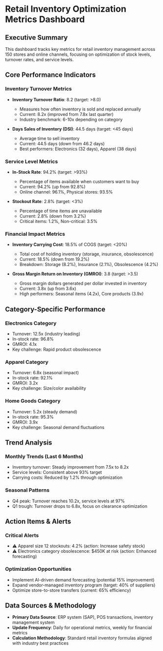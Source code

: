 # Retail Inventory Optimization Metrics Dashboard

## Executive Summary
This dashboard tracks key metrics for retail inventory management across 150 stores and online channels, focusing on optimization of stock levels, turnover rates, and service levels.

## Core Performance Indicators

### Inventory Turnover Metrics
- **Inventory Turnover Ratio**: 8.2 (target: >8.0)
  - Measures how often inventory is sold and replaced annually
  - Current: 8.2x (improved from 7.8x last quarter)
  - Industry benchmark: 6-10x depending on category

- **Days Sales of Inventory (DSI)**: 44.5 days (target: <45 days)
  - Average time to sell inventory
  - Current: 44.5 days (down from 46.2 days)
  - Best performers: Electronics (32 days), Apparel (38 days)

### Service Level Metrics
- **In-Stock Rate**: 94.2% (target: >93%)
  - Percentage of items available when customers want to buy
  - Current: 94.2% (up from 92.8%)
  - Online channel: 96.1%, Physical stores: 93.5%

- **Stockout Rate**: 2.8% (target: <3%)
  - Percentage of time items are unavailable
  - Current: 2.8% (down from 3.2%)
  - Critical items: 1.2%, Non-critical: 3.5%

### Financial Impact Metrics
- **Inventory Carrying Cost**: 18.5% of COGS (target: <20%)
  - Total cost of holding inventory (storage, insurance, obsolescence)
  - Current: 18.5% (down from 19.2%)
  - Breakdown: Storage (8.2%), Insurance (2.1%), Obsolescence (4.2%)

- **Gross Margin Return on Inventory (GMROI)**: 3.8 (target: >3.5)
  - Gross margin dollars generated per dollar invested in inventory
  - Current: 3.8x (up from 3.6x)
  - High performers: Seasonal items (4.2x), Core products (3.9x)

## Category-Specific Performance

### Electronics Category
- Turnover: 12.5x (industry leading)
- In-stock rate: 96.8%
- GMROI: 4.1x
- Key challenge: Rapid product obsolescence

### Apparel Category
- Turnover: 6.8x (seasonal impact)
- In-stock rate: 92.1%
- GMROI: 3.2x
- Key challenge: Size/color availability

### Home Goods Category
- Turnover: 5.2x (steady demand)
- In-stock rate: 95.3%
- GMROI: 3.9x
- Key challenge: Seasonal demand fluctuations

## Trend Analysis

### Monthly Trends (Last 6 Months)
- Inventory turnover: Steady improvement from 7.5x to 8.2x
- Service levels: Consistent above 93% target
- Carrying costs: Reduced by 1.2% through optimization

### Seasonal Patterns
- Q4 peak: Turnover reaches 10.2x, service levels at 97%
- Q1 trough: Turnover drops to 6.8x, focus on clearance optimization

## Action Items & Alerts

### Critical Alerts
- ⚠️ Apparel size 12 stockouts: 4.2% (action: Increase safety stock)
- ⚠️ Electronics category obsolescence: $450K at risk (action: Enhanced forecasting)

### Optimization Opportunities
- Implement AI-driven demand forecasting (potential 15% improvement)
- Expand vendor-managed inventory program (target: 40% of suppliers)
- Optimize store-to-store transfers (current: 65% efficiency)

## Data Sources & Methodology
- **Primary Data Source**: ERP system (SAP), POS transactions, inventory management system
- **Update Frequency**: Daily for operational metrics, weekly for financial metrics
- **Calculation Methodology**: Standard retail inventory formulas aligned with industry best practices